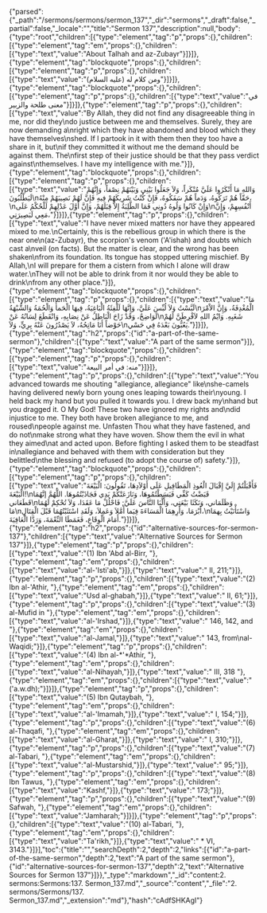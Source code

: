 {"parsed":{"_path":"/sermons/sermons/sermon_137","_dir":"sermons","_draft":false,"_partial":false,"_locale":"","title":"Sermon 137","description":null,"body":{"type":"root","children":[{"type":"element","tag":"p","props":{},"children":[{"type":"element","tag":"em","props":{},"children":[{"type":"text","value":"About Talhah and az-Zubayr"}]}]},{"type":"element","tag":"blockquote","props":{},"children":[{"type":"element","tag":"p","props":{},"children":[{"type":"text","value":"ومن كلام له (عليه السلام)"}]}]},{"type":"element","tag":"blockquote","props":{},"children":[{"type":"element","tag":"p","props":{},"children":[{"type":"text","value":"في معنى طلحة والزبير"}]}]},{"type":"element","tag":"p","props":{},"children":[{"type":"text","value":"By Allah, they did not find any disagreeable thing in me, nor did they\ndo justice between me and themselves. Surely, they are now demanding a\nright which they have abandoned and blood which they have themselves\nshed. If I partook in it with them then they too have a share in it, but\nif they committed it without me the demand should be against them. The\nfirst step of their justice should be that they pass verdict against\nthemselves. I have my intelligence with me."}]},{"type":"element","tag":"blockquote","props":{},"children":[{"type":"element","tag":"p","props":{},"children":[{"type":"text","value":"وَاللهِ مَا أَنْكَرُوا عَلَيَّ مُنْكَراً، وَلاَ جَعَلُوا بَيْنِي وَبَيْنَهُمْ نِصْفاً، وَإِنَّهُمْ لَيَطْلُبُونَ\nحَقّاً هُمْ تَرَكُوهُ، وَدَماً هُمْ سَفَكُوهُ، فَإِنْ كُنْتُ شَرِيكَهُمْ فِيهِ فَإِنَّ لَهُمْ نَصِيبَهُمْ مِنْهُ،\nوَإِنْ كَانُوا وَلُوهُ دُونِي فَمَا الطَّلِبَةُ إِلاَّ قِبَلَهُمْ، وَإِنَّ أَوَّلَ عَدْلِهِمْ لَلْحُكْمُ عَلَى\nأَنْفُسِهِمْ، وَإِنَّ مَعِي لَبَصِيرَتِي،"}]}]},{"type":"element","tag":"p","props":{},"children":[{"type":"text","value":"I have never mixed matters nor have they appeared mixed to me.\nCertainly, this is the rebellious group in which there is the near one\n(az-Zubayr), the scorpion's venom ('A'ishah) and doubts which cast a\nveil (on facts). But the matter is clear, and the wrong has been shaken\nfrom its foundation. Its tongue has stopped uttering mischief. By Allah,\nI will prepare for them a cistern from which I alone will draw water.\nThey will not be able to drink from it nor would they be able to drink\nfrom any other place."}]},{"type":"element","tag":"blockquote","props":{},"children":[{"type":"element","tag":"p","props":{},"children":[{"type":"text","value":"مَا لَبَّسْتُ وَلاَ لُبِّسَ عَلَيَّ، وَإِنَّهَا لَلْفِئَةُ الْبَاغِيَةُ، فِيهَا الْحَمأُ وَالْحُمَةُ وَالشُّبْهَةُ\nالْمُغْدِفَةُ، وَإِنَّ الاْمْرَ لَوَاضِحٌ، وَقَدْ زَاحَ الْبَاطِلُ عَنْ نِصَابِهِ، وَانْقَطَعَ لِسَانُهُ عَنْ\nشَغَبِهِ. وَايْمُ اللهِ لاَفْرِطَنَّ لَهُمْ حَوْضاً أَنَا مَاتِحُهُ، لاَ يَصْدُرُونَ عَنْهُ بِرِيٍّ، وَلاَ\nيَعُبُّونَ بَعْدَهُ فِي حَسْي."}]}]},{"type":"element","tag":"h2","props":{"id":"a-part-of-the-same-sermon"},"children":[{"type":"text","value":"A part of the same sermon"}]},{"type":"element","tag":"blockquote","props":{},"children":[{"type":"element","tag":"p","props":{},"children":[{"type":"text","value":"منه: في أمر البيعة"}]}]},{"type":"element","tag":"p","props":{},"children":[{"type":"text","value":"You advanced towards me shouting \"allegiance, allegiance\" like\nshe-camels having delivered newly born young ones leaping towards their\nyoung. I held back my hand but you pulled it towards you. I drew back my\nhand but you dragged it. O My God! These two have ignored my rights and\ndid injustice to me. They both have broken allegiance to me, and roused\npeople against me. Unfasten Thou what they have fastened, and do not\nmake strong what they have woven. Show them the evil in what they aimed\nat and acted upon. Before fighting I asked them to be steadfast in\nallegiance and behaved with them with consideration but they belittled\nthe blessing and refused (to adopt the course of) safety."}]},{"type":"element","tag":"blockquote","props":{},"children":[{"type":"element","tag":"p","props":{},"children":[{"type":"text","value":"فَأَقْبَلْتُمْ إِلَيَّ إِقْبَالَ الْعُوذِ الْمَطَافِيلِ عَلَى أَوْلاَدِهَا، تَقُولُونَ: الْبَيْعَةَ الْبَيْعَةَ!\nقَبَضْتُ كَفِّي فَبَسَطْتُمُوهَا، وَنَازَعَتْكُمْ يَدِي فَجَاذَبْتُمُوهَا. اللَّهُمَّ إنَّهُمَا قَطَعَاني\nوَظَلَمَاني، وَنَكَثَا بَيْعَتِي، وَأَلَّبَا النَّاسَ عَلَيَّ; فَاحْلُلْ مَا عَقَدَا، وَلاَ تُحْكِمْ لَهُمَا مَا\nأَبْرَمَا، وَأَرِهِمَا الْمَسَاءَةَ فِيَما أَمَّلاَ وَعَمِلاَ، وَلَقَدِ اسْتَثَبْتُهُمَا قَبْلَ الْقِتَالِ،\nوَاسْتَأْنَيْتُ بِهمَا أَمَامَ الْوِقَاعِ، فَغَمَطَا النِّعْمَةَ، وَرَدَّا الْعَافِيَةَ."}]}]},{"type":"element","tag":"h2","props":{"id":"alternative-sources-for-sermon-137"},"children":[{"type":"text","value":"Alternative Sources for Sermon 137"}]},{"type":"element","tag":"p","props":{},"children":[{"type":"text","value":"(1) Ibn 'Abd al-Birr, "},{"type":"element","tag":"em","props":{},"children":[{"type":"text","value":"al-'Isti'ab,"}]},{"type":"text","value":" II, 211;"}]},{"type":"element","tag":"p","props":{},"children":[{"type":"text","value":"(2) Ibn al-'Athir, "},{"type":"element","tag":"em","props":{},"children":[{"type":"text","value":"Usd al-ghabah,"}]},{"type":"text","value":" II, 61;"}]},{"type":"element","tag":"p","props":{},"children":[{"type":"text","value":"(3) al-Mufid in "},{"type":"element","tag":"em","props":{},"children":[{"type":"text","value":"al-'Irshad,"}]},{"type":"text","value":" 146, 142, and "},{"type":"element","tag":"em","props":{},"children":[{"type":"text","value":"al-Jamal,"}]},{"type":"text","value":" 143, from\nal-Waqidi;"}]},{"type":"element","tag":"p","props":{},"children":[{"type":"text","value":"(4) Ibn al-*'*Athir, "},{"type":"element","tag":"em","props":{},"children":[{"type":"text","value":"al-Nihayah,"}]},{"type":"text","value":" III, 318 "},{"type":"element","tag":"em","props":{},"children":[{"type":"text","value":"('a.w.dh);"}]}]},{"type":"element","tag":"p","props":{},"children":[{"type":"text","value":"(5) Ibn Qutaybah, "},{"type":"element","tag":"em","props":{},"children":[{"type":"text","value":"al-'Imamah,"}]},{"type":"text","value":" I, 154;"}]},{"type":"element","tag":"p","props":{},"children":[{"type":"text","value":"(6) al-Thaqafi, "},{"type":"element","tag":"em","props":{},"children":[{"type":"text","value":"al-Gharat,"}]},{"type":"text","value":" I, 310;"}]},{"type":"element","tag":"p","props":{},"children":[{"type":"text","value":"(7) al-Tabari, "},{"type":"element","tag":"em","props":{},"children":[{"type":"text","value":"al-Mustarshid,"}]},{"type":"text","value":" 95;"}]},{"type":"element","tag":"p","props":{},"children":[{"type":"text","value":"(8) Ibn Tawus, "},{"type":"element","tag":"em","props":{},"children":[{"type":"text","value":"Kashf,"}]},{"type":"text","value":" 173;"}]},{"type":"element","tag":"p","props":{},"children":[{"type":"text","value":"(9) Safwah, "},{"type":"element","tag":"em","props":{},"children":[{"type":"text","value":"Jamharah;"}]}]},{"type":"element","tag":"p","props":{},"children":[{"type":"text","value":"(10) al-Tabari, "},{"type":"element","tag":"em","props":{},"children":[{"type":"text","value":"Ta'rikh,"}]},{"type":"text","value":" * VI, 3143."}]}],"toc":{"title":"","searchDepth":2,"depth":2,"links":[{"id":"a-part-of-the-same-sermon","depth":2,"text":"A part of the same sermon"},{"id":"alternative-sources-for-sermon-137","depth":2,"text":"Alternative Sources for Sermon 137"}]}},"_type":"markdown","_id":"content:2. sermons:Sermons:137. Sermon_137.md","_source":"content","_file":"2. sermons/Sermons/137. Sermon_137.md","_extension":"md"},"hash":"cAdfSHKAgI"}